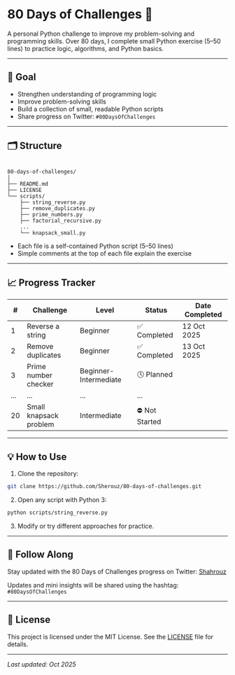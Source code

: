 # 80 Days of Challenges 🐍

A personal Python challenge to improve my problem-solving and programming skills.
Over 80 days, I complete small Python exercise (5–50 lines) to practice logic, algorithms, and Python basics.

---

## 📌 Goal

- Strengthen understanding of programming logic
- Improve problem-solving skills
- Build a collection of small, readable Python scripts
- Share progress on Twitter: `#80DaysOfChallenges`

---

## 🗂️ Structure

```

80-days-of-challenges/
│
├── README.md
├── LICENSE
└── scripts/
    ├── string_reverse.py
    ├── remove_duplicates.py
    ├── prime_numbers.py
    ├── factorial_recursive.py
    ...
    └── knapsack_small.py

```

- Each file is a self-contained Python script (5–50 lines)
- Simple comments at the top of each file explain the exercise

---

## 📈 Progress Tracker

| #   | Challenge              | Level                 | Status         | Date Completed |
| --- | ---------------------- | --------------------- | -------------- | -------------- |
| 1   | Reverse a string       | Beginner              | ✅ Completed   | 12 Oct 2025    |
| 2   | Remove duplicates      | Beginner              | ✅ Completed   | 13 Oct 2025    |
| 3   | Prime number checker   | Beginner-Intermediate | 🕓 Planned     |                |
| ... | ...                    | ...                   | ...            |                |
| 20  | Small knapsack problem | Intermediate          | ⛔ Not Started |                |

---

## 💡 How to Use

1. Clone the repository:

```bash
git clone https://github.com/Sherouz/80-days-of-challenges.git
```

2. Open any script with Python 3:

```bash
python scripts/string_reverse.py
```

3. Modify or try different approaches for practice.

---

## 🔗 Follow Along

Stay updated with the 80 Days of Challenges progress on Twitter: [Shahrouz](https://x.com/Shahrouzlogs/)

Updates and mini insights will be shared using the hashtag: `#80DaysOfChallenges`

---

## 📝 License

This project is licensed under the MIT License. See the [LICENSE](LICENSE) file for details.

---

*Last updated: Oct 2025*
